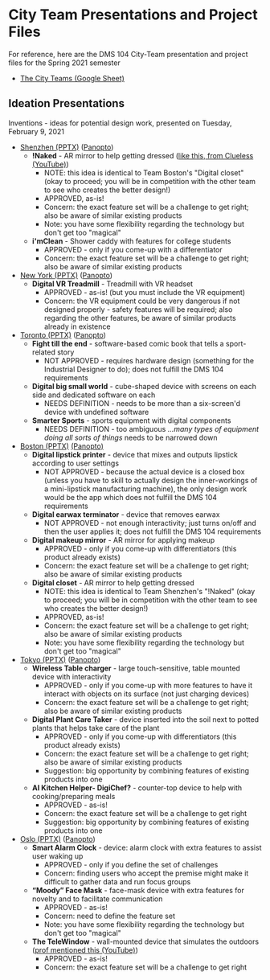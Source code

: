 # City Team Presentations and Project Files
For reference, here are the DMS 104 City-Team presentation and project files for the Spring 2021 semester 

- [The City Teams (Google Sheet)](https://docs.google.com/spreadsheets/d/1GxZ4u8RjvG9D-S86QVpSdJM24KPr47ftF3mN67NC37I/edit#gid=0)

## Ideation Presentations

Inventions - ideas for potential design work, presented on Tuesday, February 9, 2021

- [Shenzhen (PPTX)](files/ideation-shenzhen.pptx) ([Panopto](https://rochester.hosted.panopto.com/Panopto/Pages/Viewer.aspx?id=b9a1b029-266d-43aa-abfd-acca013cd769&start=2768.727))
  - **!Naked** - AR mirror to help getting dressed ([like this, from Clueless (YouTube)](https://youtu.be/XNDubWJU0aU))
    - NOTE: this idea is identical to Team Boston's "Digital closet" (okay to proceed; you will be in competition with the other team to see who creates the better design!)
    - APPROVED, as-is!
    - Concern: the exact feature set will be a challenge to get right; also be aware of similar existing products
    - Note: you have some flexibility regarding the technology but don't get too "magical"
  - **i'mClean** - Shower caddy with features for college students
    - APPROVED - only if you come-up with a differentiator
    - Concern: the exact feature set will be a challenge to get right; also be aware of similar existing products
- [New York (PPTX)](files/ideation-new-york.pptx) ([Panopto](https://rochester.hosted.panopto.com/Panopto/Pages/Viewer.aspx?id=b9a1b029-266d-43aa-abfd-acca013cd769&start=2014.3989984))
  - **Digital VR Treadmill** - Treadmill with VR headset
    - APPROVED - as-is! (but you must include the VR equipment)
    - Concern: the VR equipment could be very dangerous if not designed properly - safety features will be required; also regarding the other features, be aware of similar products already in existence
- [Toronto (PPTX)](files/ideation-toronto.pptx) ([Panopto](https://rochester.hosted.panopto.com/Panopto/Pages/Viewer.aspx?id=b9a1b029-266d-43aa-abfd-acca013cd769&start=1177.482))
  - **Fight till the end** - software-based comic book that tells a sport-related story
    - NOT APPROVED - requires hardware design (something for the Industrial Designer to do); does not fulfill the DMS 104 requirements
  - **Digital big small world** - cube-shaped device with screens on each side and dedicated software on each
    - NEEDS DEFINITION - needs to be more than a six-screen'd device with undefined software
  - **Smarter Sports** - sports equipment with digital components
    - NEEDS DEFINITION - too ambiguous *...many types of equipment doing all sorts of things* needs to be narrowed down
- [Boston (PPTX)](files/ideation-boston.pptx) [(Panopto)](https://rochester.hosted.panopto.com/Panopto/Pages/Viewer.aspx?id=7462863c-8b84-44c3-b6ca-acca00fe7ac6)
  - **Digital lipstick printer** - device that mixes and outputs lipstick according to user settings
    - NOT APPROVED - because the actual device is a closed box (unless you have to skill to actually design the inner-workings of a mini-lipstick manufacturing machine), the only design work would be the app which does not fulfill the DMS 104 requirements
  - **Digital earwax terminator** - device that removes earwax
    - NOT APPROVED - not enough interactivity; just turns on/off and then the user applies it; does not fulfill the DMS 104 requirements
  - **Digital makeup mirror** - AR mirror for applying makeup
    - APPROVED - only if you come-up with differentiators (this product already exists)
    - Concern: the exact feature set will be a challenge to get right; also be aware of similar existing products
  - **Digital closet** - AR mirror to help getting dressed
    - NOTE: this idea is identical to Team Shenzhen's "!Naked" (okay to proceed; you will be in competition with the other team to see who creates the better design!)
    - APPROVED, as-is!
    - Concern: the exact feature set will be a challenge to get right; also be aware of similar existing products
    - Note: you have some flexibility regarding the technology but don't get too "magical"
- [Tokyo (PPTX)](files/ideation-tokyo.pptx) ([Panopto](https://rochester.hosted.panopto.com/Panopto/Pages/Viewer.aspx?id=b9a1b029-266d-43aa-abfd-acca013cd769&start=4206.830001599999))
  - **Wireless Table charger** - large touch-sensitive, table mounted device with interactivity
    - APPROVED - only if you come-up with more features to have it interact with objects on its surface (not just charging devices)
    - Concern: the exact feature set will be a challenge to get right; also be aware of similar existing products
  - **Digital Plant Care Taker** - device inserted into the soil next to potted plants that helps take care of the plant
    - APPROVED - only if you come-up with differentiators (this product already exists)
    - Concern: the exact feature set will be a challenge to get right; also be aware of similar existing products
    - Suggestion: big opportunity by combining features of existing products into one
  - **AI Kitchen Helper- DigiChef?** - counter-top device to help with cooking/preparing meals
    - APPROVED - as-is!
    - Concern: the exact feature set will be a challenge to get right
    - Suggestion: big opportunity by combining features of existing products into one
- [Oslo (PPTX)](files/ideation-oslo.pptx) ([Panopto](https://rochester.hosted.panopto.com/Panopto/Pages/Viewer.aspx?id=b9a1b029-266d-43aa-abfd-acca013cd769&start=3308.4159999999997))
  - **Smart Alarm Clock** - device: alarm clock with extra features to assist user waking up
    - APPROVED - only if you define the set of challenges
    - Concern: finding users who accept the premise might make it difficult to gather data and run focus groups 
  - **“Moody” Face Mask** - face-mask device with extra features for novelty and to facilitate communication
    - APPROVED - as-is!
    - Concern: need to define the feature set
    - Note: you have some flexibility regarding the technology but don't get too "magical"
  - **The TeleWindow** - wall-mounted device that simulates the outdoors ([prof mentioned this (YouTube)](https://youtu.be/TX1sRxCrduA?t=337))
    - APPROVED - as-is!
    - Concern: the exact feature set will be a challenge to get right

